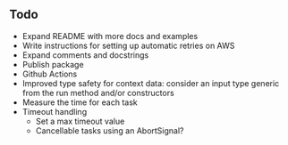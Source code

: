 ## Todo

- Expand README with more docs and examples
- Write instructions for setting up automatic retries on AWS
- Expand comments and docstrings
- Publish package
- Github Actions
- Improved type safety for context data: consider an input type generic from the run method and/or constructors
- Measure the time for each task
- Timeout handling
  - Set a max timeout value
  - Cancellable tasks using an AbortSignal?
